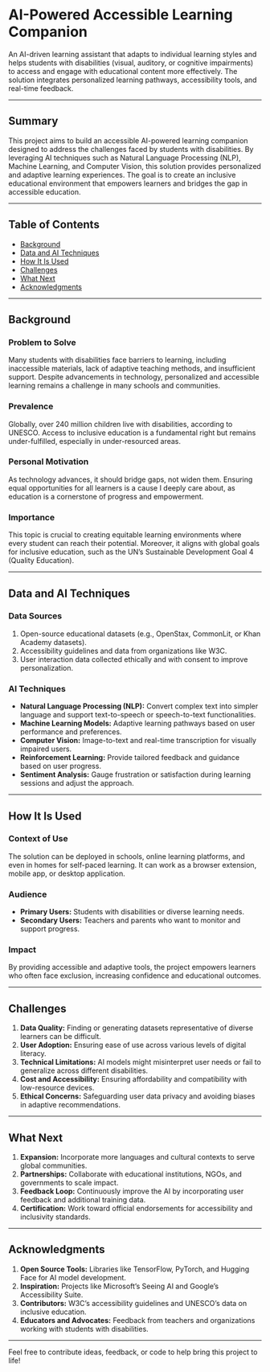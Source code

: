 # AI-Powered Accessible Learning Companion

An AI-driven learning assistant that adapts to individual learning styles and helps students with disabilities (visual, auditory, or cognitive impairments) to access and engage with educational content more effectively. The solution integrates personalized learning pathways, accessibility tools, and real-time feedback.

---

## Summary
This project aims to build an accessible AI-powered learning companion designed to address the challenges faced by students with disabilities. By leveraging AI techniques such as Natural Language Processing (NLP), Machine Learning, and Computer Vision, this solution provides personalized and adaptive learning experiences. The goal is to create an inclusive educational environment that empowers learners and bridges the gap in accessible education.

---

## Table of Contents
- [Background](#background)
- [Data and AI Techniques](#data-and-ai-techniques)
- [How It Is Used](#how-it-is-used)
- [Challenges](#challenges)
- [What Next](#what-next)
- [Acknowledgments](#acknowledgments)

---

## Background

### Problem to Solve
Many students with disabilities face barriers to learning, including inaccessible materials, lack of adaptive teaching methods, and insufficient support. Despite advancements in technology, personalized and accessible learning remains a challenge in many schools and communities.

### Prevalence
Globally, over 240 million children live with disabilities, according to UNESCO. Access to inclusive education is a fundamental right but remains under-fulfilled, especially in under-resourced areas.

### Personal Motivation
As technology advances, it should bridge gaps, not widen them. Ensuring equal opportunities for all learners is a cause I deeply care about, as education is a cornerstone of progress and empowerment.

### Importance
This topic is crucial to creating equitable learning environments where every student can reach their potential. Moreover, it aligns with global goals for inclusive education, such as the UN’s Sustainable Development Goal 4 (Quality Education).

---

## Data and AI Techniques

### Data Sources
1. Open-source educational datasets (e.g., OpenStax, CommonLit, or Khan Academy datasets).  
2. Accessibility guidelines and data from organizations like W3C.  
3. User interaction data collected ethically and with consent to improve personalization.

### AI Techniques
- **Natural Language Processing (NLP):** Convert complex text into simpler language and support text-to-speech or speech-to-text functionalities.  
- **Machine Learning Models:** Adaptive learning pathways based on user performance and preferences.  
- **Computer Vision:** Image-to-text and real-time transcription for visually impaired users.  
- **Reinforcement Learning:** Provide tailored feedback and guidance based on user progress.  
- **Sentiment Analysis:** Gauge frustration or satisfaction during learning sessions and adjust the approach.

---

## How It Is Used

### Context of Use
The solution can be deployed in schools, online learning platforms, and even in homes for self-paced learning. It can work as a browser extension, mobile app, or desktop application.

### Audience
- **Primary Users:** Students with disabilities or diverse learning needs.  
- **Secondary Users:** Teachers and parents who want to monitor and support progress.  

### Impact
By providing accessible and adaptive tools, the project empowers learners who often face exclusion, increasing confidence and educational outcomes.

---

## Challenges

1. **Data Quality:** Finding or generating datasets representative of diverse learners can be difficult.  
2. **User Adoption:** Ensuring ease of use across various levels of digital literacy.  
3. **Technical Limitations:** AI models might misinterpret user needs or fail to generalize across different disabilities.  
4. **Cost and Accessibility:** Ensuring affordability and compatibility with low-resource devices.  
5. **Ethical Concerns:** Safeguarding user data privacy and avoiding biases in adaptive recommendations.

---

## What Next

1. **Expansion:** Incorporate more languages and cultural contexts to serve global communities.  
2. **Partnerships:** Collaborate with educational institutions, NGOs, and governments to scale impact.  
3. **Feedback Loop:** Continuously improve the AI by incorporating user feedback and additional training data.  
4. **Certification:** Work toward official endorsements for accessibility and inclusivity standards.

---

## Acknowledgments

1. **Open Source Tools:** Libraries like TensorFlow, PyTorch, and Hugging Face for AI model development.  
2. **Inspiration:** Projects like Microsoft’s Seeing AI and Google’s Accessibility Suite.  
3. **Contributors:** W3C’s accessibility guidelines and UNESCO’s data on inclusive education.  
4. **Educators and Advocates:** Feedback from teachers and organizations working with students with disabilities.

---

Feel free to contribute ideas, feedback, or code to help bring this project to life!
